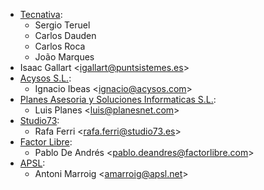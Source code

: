 - [Tecnativa](https://www.tecnativa.com):
  - Sergio Teruel
  - Carlos Dauden
  - Carlos Roca
  - João Marques
- Isaac Gallart \<<igallart@puntsistemes.es>\>
- [Acysos S.L.](https://www.acysos.com):
  - Ignacio Ibeas \<<ignacio@acysos.com>\>
- [Planes Asesoria y Soluciones Informaticas
  S.L.](https://www.planesnet.com):
  - Luis Planes \<<luis@planesnet.com>\>
- [Studio73](https://www.studio73.es/):
  - Rafa Ferri \<<rafa.ferri@studio73.es>\>
- [Factor Libre](https://factorlibre.com/):
  - Pablo De Andrés \<<pablo.deandres@factorlibre.com>\>
- [APSL](https://apsl.tech):
  - Antoni Marroig \<<amarroig@apsl.net>\>